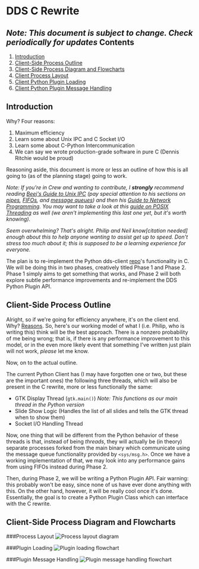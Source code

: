 DDS C Rewrite
===================
*Note: This document is subject to change. Check periodically for updates*
Contents
---------

1. <a href="#intro">Introduction</a>
2. <a href="#clientOutline">Client-Side Process Outline</a>
3. <a href="#clientDiagram">Client-Side Process Diagram and Flowcharts</a>
  1. <a href="#processLayout">Client Process Layout</a>
  2. <a href="#pluginLoading">Client Python Plugin Loading</a>
  3. <a href="#pluginMsg">Client Python Plugin Message Handling</a>

<a id="intro" name="intro"></a>Introduction
------------
Why? Four reasons:

1. Maximum efficiency
2. Learn some about Unix IPC and C Socket I/O
3. Learn some about C-Python Intercommunication
4. We can say we wrote production-grade software in pure C (Dennis Ritchie would be proud)

Reasoning aside, this document is more or less an outline of how this is all going to (as of the planning stage) going to work. 

*Note: If you're in Crew and wanting to contribute, I __strongly__ recommend reading [Beej's Guide to Unix IPC](http://beej.us/guide/bgipc/output/html/multipage/index.html "Beej's Guide to Unix IPC Index") (pay special attention to his sections on [pipes](http://beej.us/guide/bgipc/output/html/multipage/pipes.html "Beej's Guide to Unix IPC: Pipes"), [FIFOs](http://beej.us/guide/bgipc/output/html/multipage/fifos.html "Beej's Guide to Unix IPC: FIFOs"), and [message queues](http://beej.us/guide/bgipc/output/html/multipage/mq.html "Beej's Guide to Unix IPC: Message Queues")) and then his [Guide to Network Programming](http://beej.us/guide/bgnet/output/html/multipage/index.html "Beej's Guide to Network Programming Index"). You may want to take a look at this [guide on POSIX Threading](https://computing.llnl.gov/tutorials/pthreads/) as well (we aren't implementing this last one yet, but it's worth knowing).* 

*Seem overwhelming? That's alright. Philip and Neil know[citation needed] enough about this to help anyone wanting to assist get up to speed. Don't stress too much about it; this is supposed to be a learning experience for everyone.*

The plan is to re-implement the Python dds-client [repo](https://github.com/crew/dds-client)'s functionality in C. We will be doing this in two phases, creatively titled Phase 1 and Phase 2. Phase 1 simply aims to get something that works, and Phase 2 will both explore subtle performance improvements and re-implement the DDS Python Plugin API.

<a id="clientOutline" name="clientOutline"></a>Client-Side Process Outline
--------------------------------

Alright, so if we're going for efficiency anywhere, it's on the client end. Why? [Reasons](http://en.wikipedia.org/wiki/Raspberry_Pi#Specifications). So, here's our working model of what I (i.e. Philip, who is writing this) think will be the best approach. There is a nonzero probability of me being wrong; that is, if there is any performance improvement to this model, or in the even more likely event that something I've written just plain will not work, *please* let me know.

Now, on to the actual outline.

The current Python Client has (I may have forgotten one or two, but these are the important ones) the following three threads, which will also be present in the C rewrite, more or less functionally the same:

- GTK Display Thread (`gtk.main()`) *Note: This functions as our main thread in the Python version*
- Slide Show Logic (Handles the list of all slides and tells the GTK thread when to show them)
- Socket I/O Handling Thread

Now, one thing that will be different from the Python behavior of these threads is that, instead of being *threads*, they will actually be (in theory) separate processes forked from the main binary which communicate using the message queue functionality provided by `<sys/msg.h>`. Once we have a working implementation of that, we may look into any performance gains from using FIFOs instead during Phase 2.

Then, during Phase 2, we will be writing a Python Plugin API. Fair warning: this probably won't be easy, since none of us have ever done anything with this. On the other hand, however, it will be really cool once it's done. Essentially, the goal is to create a Python Plugin Class which can interface with the C rewrite.

<a id="clientDiagram" name="clientDiagram"></a>Client-Side Process Diagram and Flowcharts
-----------------------------------------------

###Process Layout<a id="processLayout" name="processLayout"></a>
![Process layout diagram](http://i.imgur.com/ECU6H1V.png)

###Plugin Loading<a id="pluginLoading" name="pluginLoading"></a>
![Plugin loading flowchart](http://i.imgur.com/RDdSQOV.png)

###Plugin Message Handling<a id="pluginMsg" name="pluginMsg"></a>
![Plugin message handling flowchart](http://i.imgur.com/rIHJ7RZ.png)
